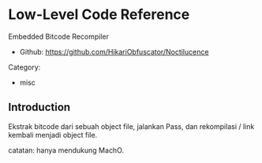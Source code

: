 # Low-Level Code Reference

Embedded Bitcode Recompiler

* Github: https://github.com/HikariObfuscator/Noctilucence

Category:

- misc

## Introduction

Ekstrak bitcode dari sebuah object file, jalankan Pass, dan rekompilasi / link kembali menjadi object file.

catatan: hanya mendukung MachO.